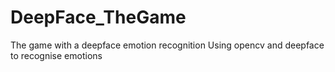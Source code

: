 # DeepFace_TheGame
 The game with a deepface emotion recognition
 Using opencv and deepface to recognise emotions 
 
